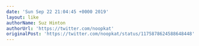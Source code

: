 ```yaml
---
date: 'Sun Sep 22 21:04:45 +0000 2019'
layout: like
authorName: Suz Hinton
authorUrl: 'https://twitter.com/noopkat'
originalPost: 'https://twitter.com/noopkat/status/1175878624588648448'
---
```

